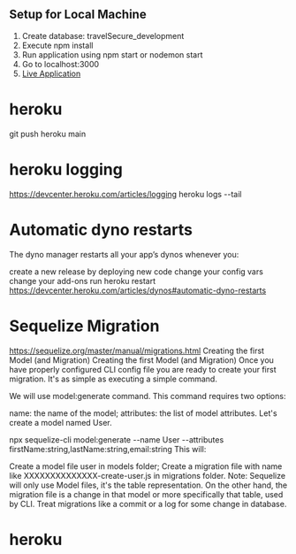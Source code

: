## Setup for Local Machine
1. Create database: travelSecure_development
2. Execute npm install
3. Run application using npm start or nodemon start
4. Go to localhost:3000
5. [Live Application](https://safe-wildwood-89882.herokuapp.com/)


# heroku 
git push heroku main

# heroku logging
https://devcenter.heroku.com/articles/logging
heroku logs --tail

# Automatic dyno restarts
The dyno manager restarts all your app’s dynos whenever you:

create a new release by deploying new code
change your config vars
change your add-ons
run heroku restart
https://devcenter.heroku.com/articles/dynos#automatic-dyno-restarts

# Sequelize Migration
https://sequelize.org/master/manual/migrations.html
Creating the first Model (and Migration)
Creating the first Model (and Migration)
Once you have properly configured CLI config file you are ready to create your first migration. It's as simple as executing a simple command.

We will use model:generate command. This command requires two options:

name: the name of the model;
attributes: the list of model attributes.
Let's create a model named User.

npx sequelize-cli model:generate --name User --attributes firstName:string,lastName:string,email:string
This will:

Create a model file user in models folder;
Create a migration file with name like XXXXXXXXXXXXXX-create-user.js in migrations folder.
Note: Sequelize will only use Model files, it's the table representation. On the other hand, the migration file is a change in that model or more specifically that table, used by CLI. Treat migrations like a commit or a log for some change in database.

# heroku

